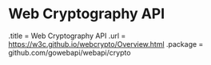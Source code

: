 # Web Cryptography API

.title = Web Cryptography API
.url = <https://w3c.github.io/webcrypto/Overview.html>
.package = github.com/gowebapi/webapi/crypto
